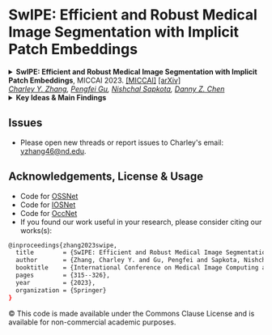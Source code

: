 SwIPE: Efficient and Robust Medical Image Segmentation with Implicit Patch Embeddings
===========
<details>
<summary>
  <b>SwIPE: Efficient and Robust Medical Image Segmentation with Implicit Patch Embeddings</b>, MICCAI 2023.
  <a href="https://conferences.miccai.org/2023/papers/635-Paper1380.html" target="blank">[MICCAI]</a>
  <a href="https://arxiv.org/abs/2307.12429" target="blank">[arXiv]</a>
	<br><em>
    <a href="https://charzharr.github.io/">Charley Y. Zhang</a>, 
    <a href="https://pgu-nd.github.io/">Pengfei Gu</a>, 
    <a href="https://nsapkota417.github.io/">Nishchal Sapkota</a>, 
    <a href="https://engineering.nd.edu/faculty/danny-chen/">Danny Z. Chen</a></em></br>
</summary>

```bash
@inproceedings{zhang2023swipe,
  title        = {SwIPE: Efficient and Robust Medical Image Segmentation with Implicit Patch Embeddings},
  author       = {Zhang, Charley Y. and Gu, Pengfei and Sapkota, Nishchal and Chen, Danny Z},
  booktitle    = {International Conference on Medical Image Computing and Computer-Assisted Intervention (MICCAI)},
  pages        = {315--326},
  year         = {2023},
  organization = {Springer}
}
```
</details>


<details>
  <summary>
	  <b>Key Ideas & Main Findings</b>
  </summary>

  SwIPE (Segmentation with Implicit Patch Embeddings) is a medical image segmentation approach that utilizes implicit neural representations (INRs) to learn continuous representations rather than discrete ones which are commonly adopted by modern methods (e.g., CNNs, transformers, or combinations of both). 

1. **Implicit Neural Representations (INRs)** are more 
</details>



## Issues
- Please open new threads or report issues to Charley's email: yzhang46@nd.edu.

## Acknowledgements, License & Usage 
- Code for [OSSNet](https://github.com/ChristophReich1996/OSS-Net)
- Code for [IOSNet](https://github.com/osamakhaan/iosnet)
- Code for [OccNet](https://github.com/autonomousvision/occupancy_networks)
- If you found our work useful in your research, please consider citing our works(s):
```bash
@inproceedings{zhang2023swipe,
  title        = {SwIPE: Efficient and Robust Medical Image Segmentation with Implicit Patch Embeddings},
  author       = {Zhang, Charley Y. and Gu, Pengfei and Sapkota, Nishchal and Chen, Danny Z},
  booktitle    = {International Conference on Medical Image Computing and Computer-Assisted Intervention (MICCAI)},
  pages        = {315--326},
  year         = {2023},
  organization = {Springer}
}
```

© This code is made available under the Commons Clause License and is available for non-commercial academic purposes.



